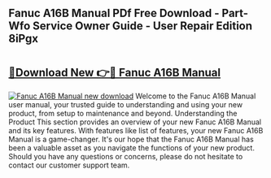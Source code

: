 ## Fanuc A16B Manual PDf Free Download - Part-Wfo Service Owner Guide - User Repair Edition 8iPgx

# <h2><a href="http://bc63780.oget.top/?id=Fanuc+A16B+Manual">🔗Download New 👉🔴 Fanuc A16B Manual</a></h2>

[![Fanuc A16B Manual new download](https://i.imgur.com/5g1atiW.png)](http://bc63780.oget.top/?id=Fanuc+A16B+Manual)
Welcome to the Fanuc A16B Manual user manual, your trusted guide to understanding and using your new product, from setup to maintenance and beyond. Understanding the Product This section provides an overview of your new Fanuc A16B Manual and its key features. With features like list of features, your new Fanuc A16B Manual is a game-changer. It's our hope that the Fanuc A16B Manual has been a valuable asset as you navigate the functions of your new product. Should you have any questions or concerns, please do not hesitate to contact our customer support team.

